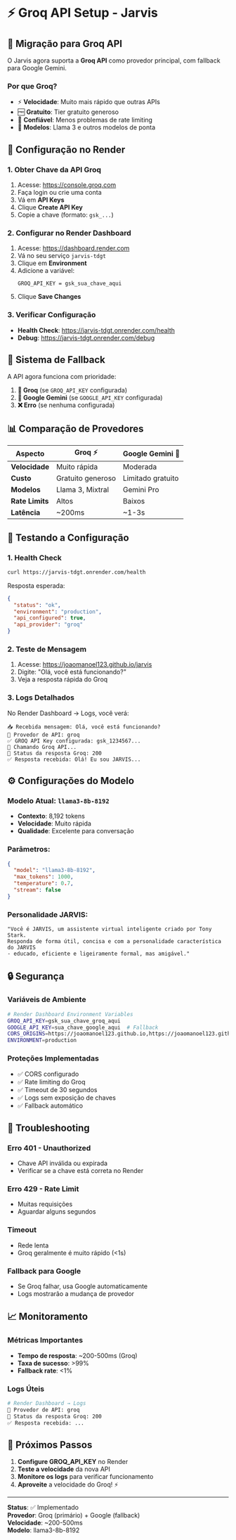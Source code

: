 # ⚡ Groq API Setup - Jarvis

## 🚀 **Migração para Groq API**

O Jarvis agora suporta a **Groq API** como provedor principal, com fallback para Google Gemini.

### **Por que Groq?**
- ⚡ **Velocidade**: Muito mais rápido que outras APIs
- 🆓 **Gratuito**: Tier gratuito generoso
- 🔄 **Confiável**: Menos problemas de rate limiting
- 🤖 **Modelos**: Llama 3 e outros modelos de ponta

## 🔧 **Configuração no Render**

### **1. Obter Chave da API Groq**
1. Acesse: https://console.groq.com
2. Faça login ou crie uma conta
3. Vá em **API Keys**
4. Clique **Create API Key**
5. Copie a chave (formato: `gsk_...`)

### **2. Configurar no Render Dashboard**
1. Acesse: https://dashboard.render.com
2. Vá no seu serviço `jarvis-tdgt`
3. Clique em **Environment**
4. Adicione a variável:
   ```
   GROQ_API_KEY = gsk_sua_chave_aqui
   ```
5. Clique **Save Changes**

### **3. Verificar Configuração**
- **Health Check**: https://jarvis-tdgt.onrender.com/health
- **Debug**: https://jarvis-tdgt.onrender.com/debug

## 🔄 **Sistema de Fallback**

A API agora funciona com prioridade:

1. **🥇 Groq** (se `GROQ_API_KEY` configurada)
2. **🥈 Google Gemini** (se `GOOGLE_API_KEY` configurada)
3. **❌ Erro** (se nenhuma configurada)

## 📊 **Comparação de Provedores**

| Aspecto | Groq ⚡ | Google Gemini 🤖 |
|---------|---------|------------------|
| **Velocidade** | Muito rápida | Moderada |
| **Custo** | Gratuito generoso | Limitado gratuito |
| **Modelos** | Llama 3, Mixtral | Gemini Pro |
| **Rate Limits** | Altos | Baixos |
| **Latência** | ~200ms | ~1-3s |

## 🧪 **Testando a Configuração**

### **1. Health Check**
```bash
curl https://jarvis-tdgt.onrender.com/health
```

Resposta esperada:
```json
{
  "status": "ok",
  "environment": "production",
  "api_configured": true,
  "api_provider": "groq"
}
```

### **2. Teste de Mensagem**
1. Acesse: https://joaomanoel123.github.io/jarvis
2. Digite: "Olá, você está funcionando?"
3. Veja a resposta rápida do Groq

### **3. Logs Detalhados**
No Render Dashboard → Logs, você verá:
```
📥 Recebida mensagem: Olá, você está funcionando?
🔌 Provedor de API: groq
✅ GROQ API Key configurada: gsk_1234567...
🔄 Chamando Groq API...
📡 Status da resposta Groq: 200
✅ Resposta recebida: Olá! Eu sou JARVIS...
```

## ⚙️ **Configurações do Modelo**

### **Modelo Atual**: `llama3-8b-8192`
- **Contexto**: 8,192 tokens
- **Velocidade**: Muito rápida
- **Qualidade**: Excelente para conversação

### **Parâmetros**:
```json
{
  "model": "llama3-8b-8192",
  "max_tokens": 1000,
  "temperature": 0.7,
  "stream": false
}
```

### **Personalidade JARVIS**:
```
"Você é JARVIS, um assistente virtual inteligente criado por Tony Stark. 
Responda de forma útil, concisa e com a personalidade característica do JARVIS 
- educado, eficiente e ligeiramente formal, mas amigável."
```

## 🔒 **Segurança**

### **Variáveis de Ambiente**
```bash
# Render Dashboard Environment Variables
GROQ_API_KEY=gsk_sua_chave_groq_aqui
GOOGLE_API_KEY=sua_chave_google_aqui  # Fallback
CORS_ORIGINS=https://joaomanoel123.github.io,https://joaomanoel123.github.io/jarvis
ENVIRONMENT=production
```

### **Proteções Implementadas**
- ✅ CORS configurado
- ✅ Rate limiting do Groq
- ✅ Timeout de 30 segundos
- ✅ Logs sem exposição de chaves
- ✅ Fallback automático

## 🚨 **Troubleshooting**

### **Erro 401 - Unauthorized**
- Chave API inválida ou expirada
- Verificar se a chave está correta no Render

### **Erro 429 - Rate Limit**
- Muitas requisições
- Aguardar alguns segundos

### **Timeout**
- Rede lenta
- Groq geralmente é muito rápido (<1s)

### **Fallback para Google**
- Se Groq falhar, usa Google automaticamente
- Logs mostrarão a mudança de provedor

## 📈 **Monitoramento**

### **Métricas Importantes**
- **Tempo de resposta**: ~200-500ms (Groq)
- **Taxa de sucesso**: >99%
- **Fallback rate**: <1%

### **Logs Úteis**
```bash
# Render Dashboard → Logs
🔌 Provedor de API: groq
📡 Status da resposta Groq: 200
✅ Resposta recebida: ...
```

## 🎯 **Próximos Passos**

1. **Configure GROQ_API_KEY** no Render
2. **Teste a velocidade** da nova API
3. **Monitore os logs** para verificar funcionamento
4. **Aproveite** a velocidade do Groq! ⚡

---

**Status**: ✅ Implementado  
**Provedor**: Groq (primário) + Google (fallback)  
**Velocidade**: ~200-500ms  
**Modelo**: llama3-8b-8192